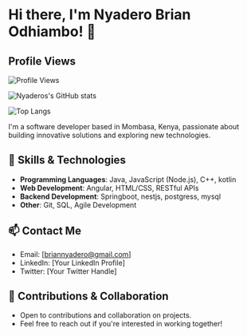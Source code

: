 # Hi there, I'm Nyadero Brian Odhiambo! 👋
## Profile Views
![Profile Views](https://komarev.com/ghpvc/?username=nyadero)

![Nyaderos's GitHub stats](https://github-readme-stats.vercel.app/api?username=nyadero&show_icons=true)

![Top Langs](https://github-readme-stats.vercel.app/api/top-langs/?username=nyaderora&langs_count=8)

I'm a software developer based in Mombasa, Kenya, passionate about building innovative solutions and exploring new technologies.

## 🔧 Skills & Technologies

- **Programming Languages**: Java, JavaScript (Node.js), C++, kotlin
- **Web Development**: Angular, HTML/CSS, RESTful APIs
- **Backend Development**: Springboot, nestjs, postgress, mysql
- **Other**: Git, SQL, Agile Development


## 📫 Contact Me

- Email: [briannyadero@gmail.com]
- LinkedIn: [Your LinkedIn Profile]
- Twitter: [Your Twitter Handle]

## 🤝 Contributions & Collaboration

- Open to contributions and collaboration on projects.
- Feel free to reach out if you're interested in working together!

